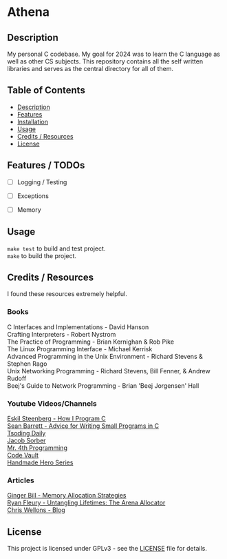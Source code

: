 # Athena

## Description
My personal C codebase. My goal for 2024 was to learn the C language as well as other CS subjects. This repository contains all the self written libraries and serves as the central directory for all of them.

## Table of Contents

- [Description](#description)
- [Features](#features) 
- [Installation](#installation)
- [Usage](#usage)
- [Credits / Resources](#credits--resources)
- [License](#license)

## Features / TODOs

- [ ] Logging / Testing
- [ ] Exceptions 
- [ ] Memory


## Usage

`make test` to build and test project.<br>
`make` to build the project.


## Credits / Resources
I found these resources extremely helpful. <br>

### Books
C Interfaces and Implementations - David Hanson<br>
Crafting Interpreters - Robert Nystrom <br>
The Practice of Programming - Brian Kernighan & Rob Pike <br>
The Linux Programming Interface - Michael Kerrisk <br>
Advanced Programming in the Unix Environment - Richard Stevens & Stephen Rago <br>
Unix Networking Programming - Richard Stevens, Bill Fenner, & Andrew Rudoff <br>
Beej's Guide to Network Programming - Brian 'Beej Jorgensen' Hall<br>

### Youtube Videos/Channels
[Eskil Steenberg - How I Program C](https://www.youtube.com/watch?v=443UNeGrFoM)<br>
[Sean Barrett - Advice for Writing Small Programs in C](https://www.youtube.com/watch?v=eAhWIO1Ra6M)<br>
[Tsoding Daily](https://www.youtube.com/@TsodingDaily)<br>
[Jacob Sorber](https://www.youtube.com/@JacobSorber)<br>
[Mr. 4th Programming](https://www.youtube.com/@Mr4thProgramming)<br>
[Code Vault](https://www.youtube.com/@CodeVault)<br>
[Handmade Hero Series](https://www.youtube.com/playlist?list=PLnuhp3Xd9PYTt6svyQPyRO_AAuMWGxPzU)<br>

### Articles 

[Ginger Bill - Memory Allocation Strategies](https://www.gingerbill.org/series/memory-allocation-strategies/)<br>
[Ryan Fleury - Untangling Lifetimes: The Arena Allocator](https://www.rfleury.com/p/untangling-lifetimes-the-arena-allocator)<br>
[Chris Wellons - Blog](https://nullprogram.com/index/)<br>

## License

This project is licensed under GPLv3 - see the [LICENSE](LICENSE) file for details.
